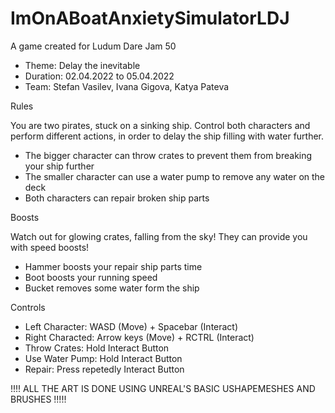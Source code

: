 # ImOnABoatAnxietySimulatorLDJ
A game created for Ludum Dare Jam 50

* Theme: Delay the inevitable
* Duration: 02.04.2022 to 05.04.2022
* Team: Stefan Vasilev, Ivana Gigova, Katya Pateva

Rules

You are two pirates, stuck on a sinking ship. Control both characters and perform different actions, in order to delay the ship filling with water further.
*	The bigger character can throw crates to prevent them from breaking your ship further
*	The smaller character can use a water pump to remove any water on the deck
*	Both characters can repair broken ship parts

Boosts

Watch out for glowing crates, falling from the sky! They can provide you with speed boosts!
*	Hammer boosts your repair ship parts time
*	Boot boosts your running speed
*	Bucket removes some water form the ship

Controls

*	Left Character: WASD (Move) + Spacebar (Interact)
*	Right Characted: Arrow keys (Move) + RCTRL (Interact)
*	Throw Crates: Hold Interact Button
*	Use Water Pump: Hold Interact Button
*	Repair: Press repetedly Interact Button

!!!! ALL THE ART IS DONE USING UNREAL'S BASIC USHAPEMESHES AND BRUSHES !!!!!

